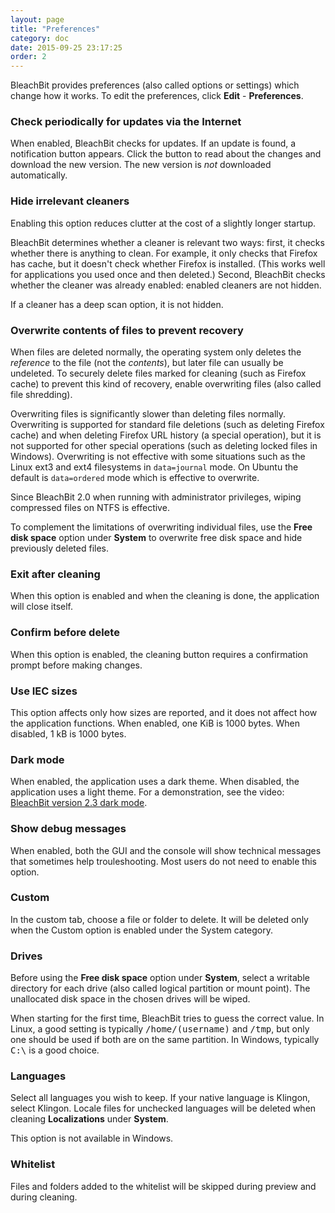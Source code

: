 ```yaml
---
layout: page
title: "Preferences"
category: doc
date: 2015-09-25 23:17:25
order: 2
---
```


BleachBit provides preferences (also called options or settings) which change how it works. To edit the preferences, click **Edit** - **Preferences**.

### Check periodically for updates via the Internet

When enabled, BleachBit checks for updates. If an update is found, a notification button appears. Click the button to read about the changes and download the new version. The new version is _not_ downloaded automatically.

### Hide irrelevant cleaners

Enabling this option reduces clutter at the cost of a slightly longer startup.

BleachBit determines whether a cleaner is relevant two ways: first, it checks whether there is anything to clean. For example, it only checks that Firefox has cache, but it doesn't check whether Firefox is installed. (This works well for applications you used once and then deleted.) Second, BleachBit checks whether the cleaner was already enabled: enabled cleaners are not hidden.

If a cleaner has a deep scan option, it is not hidden.

### Overwrite contents of files to prevent recovery

When files are deleted normally, the operating system only deletes the _reference_ to the file (not the _contents_), but later file can usually be undeleted. To securely delete files marked for cleaning (such as Firefox cache) to prevent this kind of recovery, enable overwriting files (also called file shredding).

Overwriting files is significantly slower than deleting files normally. Overwriting is supported for standard file deletions (such as deleting Firefox cache) and when deleting Firefox URL history (a special operation), but it is not supported for other special operations (such as deleting locked files in Windows). Overwriting is not effective with some situations such as the Linux ext3 and ext4 filesystems in `data=journal` mode. On Ubuntu the default is `data=ordered` mode which is effective to overwrite.

Since BleachBit 2.0 when running with administrator privileges, wiping compressed files on NTFS is effective.

To complement the limitations of overwriting individual files, use the **Free disk space** option under **System** to overwrite free disk space and hide previously deleted files.

### Exit after cleaning

When this option is enabled and when the cleaning is done, the application will close itself.

### Confirm before delete

When this option is enabled, the cleaning button requires a confirmation prompt before making changes.

### Use IEC sizes

This option affects only how sizes are reported, and it does not affect how the application functions. When enabled, one KiB is 1000 bytes. When disabled, 1 kB is 1000 bytes.

### Dark mode

When enabled, the application uses a dark theme. When disabled, the application uses a light theme. For a demonstration, see the video: [BleachBit version 2.3 dark mode](https://www.youtube.com/watch?v=kWM4-7X5_1g).

### Show debug messages

When enabled, both the GUI and the console will show technical messages that sometimes help trouleshooting. Most users do not need to enable this option.

### Custom

In the custom tab, choose a file or folder to delete. It will be deleted only when the Custom option is enabled under the System category.

### Drives

Before using the **Free disk space** option under **System**, select a writable directory for each drive (also called logical partition or mount point). The unallocated disk space in the chosen drives will be wiped.

When starting for the first time, BleachBit tries to guess the correct value. In Linux, a good setting is typically <tt>/home/(username)</tt> and <tt>/tmp</tt>, but only one should be used if both are on the same partition. In Windows, typically <tt>C:\\</tt> is a good choice.

### Languages

Select all languages you wish to keep. If your native language is Klingon, select Klingon. Locale files for unchecked languages will be deleted when cleaning **Localizations** under **System**.

This option is not available in Windows.

### Whitelist

Files and folders added to the whitelist will be skipped during preview and during cleaning.
